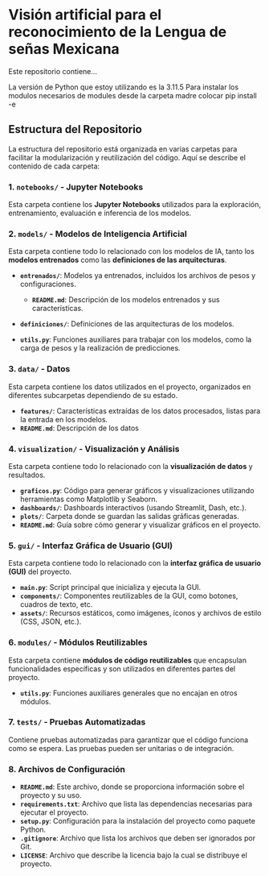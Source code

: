 # Visión artificial para el reconocimiento de la Lengua de señas Mexicana

Este repositorio contiene...

La versión de Python que estoy utilizando es la 3.11.5
Para instalar los modulos necesarios de modules desde la carpeta madre colocar pip install -e
## Estructura del Repositorio

La estructura del repositorio está organizada en varias carpetas para facilitar la modularización y reutilización del código. Aquí se describe el contenido de cada carpeta:

### 1. `notebooks/` - Jupyter Notebooks
Esta carpeta contiene los **Jupyter Notebooks** utilizados para la exploración, entrenamiento, evaluación e inferencia de los modelos.

### 2. `models/` - Modelos de Inteligencia Artificial
Esta carpeta contiene todo lo relacionado con los modelos de IA, tanto los **modelos entrenados** como las **definiciones de las arquitecturas**.

- **`entrenados/`**: Modelos ya entrenados, incluidos los archivos de pesos y configuraciones.
  - **`README.md`**: Descripción de los modelos entrenados y sus características.
  
- **`definiciones/`**: Definiciones de las arquitecturas de los modelos.

- **`utils.py`**: Funciones auxiliares para trabajar con los modelos, como la carga de pesos y la realización de predicciones.

### 3. `data/` - Datos
Esta carpeta contiene los datos utilizados en el proyecto, organizados en diferentes subcarpetas dependiendo de su estado.

- **`features/`**: Características extraídas de los datos procesados, listas para la entrada en los modelos.
- **`README.md`**: Descripción de los datos 


### 4. `visualization/` - Visualización y Análisis
Esta carpeta contiene todo lo relacionado con la **visualización de datos** y resultados.

- **`graficos.py`**: Código para generar gráficos y visualizaciones utilizando herramientas como Matplotlib y Seaborn.
- **`dashboards/`**: Dashboards interactivos (usando Streamlit, Dash, etc.).
- **`plots/`**: Carpeta donde se guardan las salidas gráficas generadas.
- **`README.md`**: Guía sobre cómo generar y visualizar gráficos en el proyecto.

### 5. `gui/` - Interfaz Gráfica de Usuario (GUI)
Esta carpeta contiene todo lo relacionado con la **interfaz gráfica de usuario (GUI)** del proyecto.

- **`main.py`**: Script principal que inicializa y ejecuta la GUI.
- **`components/`**: Componentes reutilizables de la GUI, como botones, cuadros de texto, etc.
- **`assets/`**: Recursos estáticos, como imágenes, íconos y archivos de estilo (CSS, JSON, etc.).

### 6. `modules/` - Módulos Reutilizables
Esta carpeta contiene **módulos de código reutilizables** que encapsulan funcionalidades específicas y son utilizados en diferentes partes del proyecto.

- **`utils.py`**: Funciones auxiliares generales que no encajan en otros módulos.

### 7. `tests/` - Pruebas Automatizadas
Contiene pruebas automatizadas para garantizar que el código funciona como se espera. Las pruebas pueden ser unitarias o de integración.

### 8. Archivos de Configuración
- **`README.md`**: Este archivo, donde se proporciona información sobre el proyecto y su uso.
- **`requirements.txt`**: Archivo que lista las dependencias necesarias para ejecutar el proyecto.
- **`setup.py`**: Configuración para la instalación del proyecto como paquete Python.
- **`.gitignore`**: Archivo que lista los archivos que deben ser ignorados por Git.
- **`LICENSE`**: Archivo que describe la licencia bajo la cual se distribuye el proyecto.

